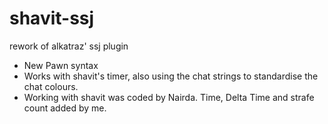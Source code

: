 # shavit-ssj
rework of alkatraz' ssj plugin

- New Pawn syntax
- Works with shavit's timer, also using the chat strings to standardise the chat colours.
- Working with shavit was coded by Nairda. Time, Delta Time and strafe count added by me.
